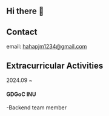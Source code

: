 ## Hi there 👋

## Contact
email: hahapjm1234@gmail.com

## Extracurricular Activities


2024.09 ~ 
#### GDGoC INU
-Backend team member
<!--
**xjmx315/xjmx315** is a ✨ _special_ ✨ repository because its `README.md` (this file) appears on your GitHub profile.

Here are some ideas to get you started:

- 🔭 I’m currently working on ...
- 🌱 I’m currently learning ...
- 👯 I’m looking to collaborate on ...
- 🤔 I’m looking for help with ...
- 💬 Ask me about ...
- 📫 How to reach me: ...
- 😄 Pronouns: ...
- ⚡ Fun fact: ...
-->
